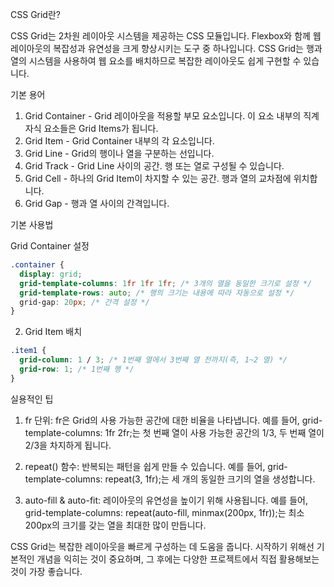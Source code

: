 
CSS Grid란?

CSS Grid는 2차원 레이아웃 시스템을 제공하는 CSS 모듈입니다. Flexbox와 함께 웹 레이아웃의 복잡성과 유연성을 크게 향상시키는 도구 중 하나입니다. CSS Grid는 행과 열의 시스템을 사용하여 웹 요소를 배치하므로 복잡한 레이아웃도 쉽게 구현할 수 있습니다.

기본 용어
1. Grid Container - Grid 레이아웃을 적용할 부모 요소입니다. 이 요소 내부의 직계 자식 요소들은 Grid Items가 됩니다.
2. Grid Item - Grid Container 내부의 각 요소입니다.
3. Grid Line - Grid의 행이나 열을 구분하는 선입니다.
4. Grid Track - Grid Line 사이의 공간. 행 또는 열로 구성될 수 있습니다.
5. Grid Cell - 하나의 Grid Item이 차지할 수 있는 공간. 행과 열의 교차점에 위치합니다.
6. Grid Gap - 행과 열 사이의 간격입니다.

기본 사용법

Grid Container 설정

```CSS
.container {
  display: grid;
  grid-template-columns: 1fr 1fr 1fr; /* 3개의 열을 동일한 크기로 설정 */
  grid-template-rows: auto; /* 행의 크기는 내용에 따라 자동으로 설정 */
  grid-gap: 20px; /* 간격 설정 */
}
```

2. Grid Item 배치

```CSS
.item1 {
  grid-column: 1 / 3; /* 1번째 열에서 3번째 열 전까지(즉, 1~2 열) */
  grid-row: 1; /* 1번째 행 */
}
```

실용적인 팁

1. fr 단위: fr은 Grid의 사용 가능한 공간에 대한 비율을 나타냅니다. 예를 들어, grid-template-columns: 1fr 2fr;는 첫 번째 열이 사용 가능한 공간의 1/3, 두 번째 열이 2/3을 차지하게 됩니다.

2. repeat() 함수: 반복되는 패턴을 쉽게 만들 수 있습니다. 예를 들어, grid-template-columns: repeat(3, 1fr);는 세 개의 동일한 크기의 열을 생성합니다.

3. auto-fill & auto-fit: 레이아웃의 유연성을 높이기 위해 사용됩니다. 예를 들어, grid-template-columns: repeat(auto-fill, minmax(200px, 1fr));는 최소 200px의 크기를 갖는 열을 최대한 많이 만듭니다.

CSS Grid는 복잡한 레이아웃을 빠르게 구성하는 데 도움을 줍니다. 시작하기 위해선 기본적인 개념을 익히는 것이 중요하며, 그 후에는 다양한 프로젝트에서 직접 활용해보는 것이 가장 좋습니다.
